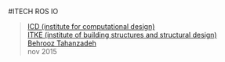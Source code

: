 #ITECH ROS IO
> [ICD (institute for computational design)](http://icd.uni-stuttgart.de/?cat=6)<br/>
> [ITKE (institute of building structures and structural design)](http://www.itke.uni-stuttgart.de/index.php?lang=en&id=)<br/>
> [Behrooz Tahanzadeh](http://b-tz.com)<br/>
> nov 2015
